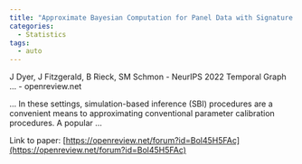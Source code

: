 ```yaml
---
title: "Approximate Bayesian Computation for Panel Data with Signature Maximum Mean Discrepancies"
categories:
  - Statistics
tags:
  - auto
---
```

J Dyer, J Fitzgerald, B Rieck, SM Schmon - NeurIPS 2022 Temporal Graph … - openreview.net

… In these settings, simulation-based inference (SBI) procedures are a convenient means to approximating conventional parameter calibration procedures. A popular …

Link to paper: [https://openreview.net/forum?id=Bol45H5FAc](https://openreview.net/forum?id=Bol45H5FAc)
